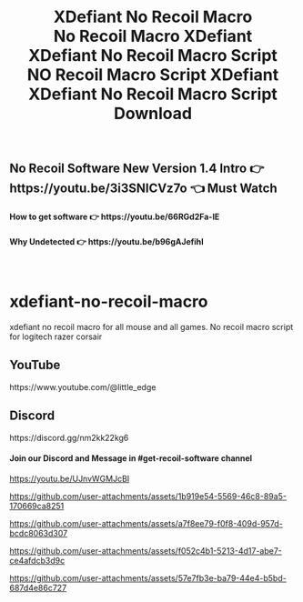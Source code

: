 
<h1 align="center">
  <br>
  XDefiant No Recoil Macro
  <br>
  No Recoil Macro XDefiant
  <br>
  XDefiant No Recoil Macro Script
  <br>
  NO Recoil Macro Script XDefiant
  <br>
  XDefiant No Recoil Macro Script Download
</h1>

<br>
<h2>No Recoil Software New Version 1.4 Intro  👉 https://youtu.be/3i3SNICVz7o 👈 Must Watch</h2>
<h4>How to get software 👉 https://youtu.be/66RGd2Fa-IE </h4>
<h4>Why Undetected 👉 https://youtu.be/b96gAJefihI </h4>
<br>

# xdefiant-no-recoil-macro
xdefiant no recoil macro for all mouse and all games. No recoil macro script for logitech razer corsair 

<h2>YouTube</h2>
https://www.youtube.com/@little_edge
<br>
<h2>Discord</h2>
https://discord.gg/nm2kk22kg6
<h4>Join our Discord and Message in #get-recoil-software channel</h4>

https://youtu.be/UJnvWGMJcBI


https://github.com/user-attachments/assets/1b919e54-5569-46c8-89a5-170669ca8251



https://github.com/user-attachments/assets/a7f8ee79-f0f8-409d-957d-bcdc8063d307


https://github.com/user-attachments/assets/f052c4b1-5213-4d17-abe7-ce4afdcb3d9c


https://github.com/user-attachments/assets/57e7fb3e-ba79-44e4-b5bd-687d4e86c727












